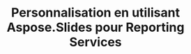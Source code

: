 ---
title: Personnalisation en utilisant Aspose.Slides pour Reporting Services
type: docs
weight: 70
url: /fr/reportingservices/customization-using-aspose-slides-for-reporting-services/
---